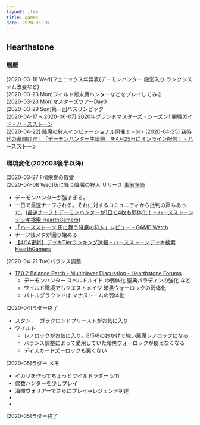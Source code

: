 ```yaml
---
layout: item
title: games
date: 2020-03-18
---
```


## Hearthstone
### 履歴
[2020-03-18 Wed]フェニックス年発表(デーモンハンター 殿堂入り ランクシステム改変など)<br>
[2020-03-23 Mon]ワイルド断末魔ハンターなどをプレイしてみる<br>
[2020-03-23 Mon]マスターズツアーDay3<br>
[2020-03-29 Sun]第一回ハスリンピック<br>
[2020-04-17 ~ 2020-06-07] [2020年グランドマスターズ・シーズン1 観戦ガイド - ハースストーン](https://playhearthstone.com/ja-jp/news/23391368/2020-1)<br>
[2020-04-22] [降魔の狩人インビテーショナル開催！ ](https://playhearthstone.com/ja-jp/news/23389389?)<br>
[2020-04-25] [新時代の幕開けだ！「デーモンハンター生誕祭」を4月25日にオンライン配信！ - ハースストーン](https://playhearthstone.com/ja-jp/news/23361080)<br>

### 環境変化(202003後半以降)
[2020-03-27 Fri]栄誉の殿堂<br>
[2020-04-08 Wed]灰に舞う降魔の狩人 リリース <a href="https://kidokun153.github.io\games\hearthstone\ashes-of-outland-review.html"> 事前評価 </a><br>
- デーモンハンターが強すぎる。
- 一日で最速ナーフされる。それに対するコミュニティから批判の声もあった。([最速ナーフ！デーモンハンターが1日で4枚も弱体化！ - ハースストーンデッキ検索 HearthGamers](https://hearthgamers.com/posts/article-2020-04-09))
- [「ハースストーン 灰に舞う降魔の狩人」レビュー - GAME Watch](https://game.watch.impress.co.jp/docs/review/1246548.html)
- ナーフ後メタが回り始める
- [【4/14更新】デッキTierランキング速報 - ハースストーンデッキ検索 HearthGamers](https://archive.is/nR3xV)
  
[2020-04-21 Tue]バランス調整
- [17.0.2 Balance Patch - Multiplayer Discussion - Hearthstone Forums](https://us.forums.blizzard.com/en/hearthstone/t/1702-balance-patch/30521)
  - デーモンハンター スペルドルイド の弱体化 聖典パラディンの強化 など
  - ワイルド環境でもクエストメイジ 暗黒ウォーロックの弱体化
  - バトルグラウンドは マナストームの弱体化

[2020-04]ラダー終了
- スタン
  -　ガラクロンドプリーストがお気に入り 
- ワイルド
  - レノロックがお気に入り。8/5/8のおかげで強い悪魔レノロックになる
  - バランス調整によって愛用していた暗黒ウォーロックが使えなくなる
  - ディスカードズーロックも悪くない

[2020-05]ラダー メモ
- イカリを作ってちょっとワイルドラダー 5/11
- 偶数ハンターを少しプレイ
- 海賊ウォリアーでさらにプレイ→レジェンド到達
- 
- 

[2020-05]ラダー終了

